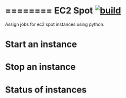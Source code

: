 ========
EC2 Spot [![build](https://api.travis-ci.org/xydinesh/ec2spot.png)](https://travis-ci.org/xydinesh/ec2spot)
========

Assign jobs for ec2 spot instances using python.


Start an instance
=================


Stop an instance
================


Status of instances
===================



